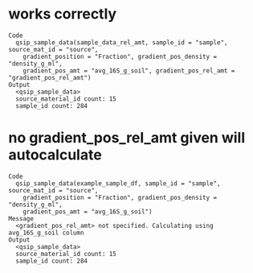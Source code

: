 # works correctly

    Code
      qsip_sample_data(sample_data_rel_amt, sample_id = "sample", source_mat_id = "source",
        gradient_position = "Fraction", gradient_pos_density = "density_g_ml",
        gradient_pos_amt = "avg_16S_g_soil", gradient_pos_rel_amt = "gradient_pos_rel_amt")
    Output
      <qsip_sample_data>
      source_material_id count: 15
      sample_id count: 284

# no gradient_pos_rel_amt given will autocalculate

    Code
      qsip_sample_data(example_sample_df, sample_id = "sample", source_mat_id = "source",
        gradient_position = "Fraction", gradient_pos_density = "density_g_ml",
        gradient_pos_amt = "avg_16S_g_soil")
    Message
      <gradient_pos_rel_amt> not specified. Calculating using avg_16S_g_soil column
    Output
      <qsip_sample_data>
      source_material_id count: 15
      sample_id count: 284

